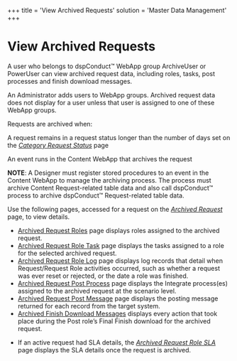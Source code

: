 +++
title = 'View Archived Requests'
solution = 'Master Data Management'
+++

# View Archived Requests

A user who belongs to dspConduct™ WebApp group ArchiveUser or PowerUser
can view archived request data, including roles, tasks, post processes
and finish download messages.

An Administrator adds users to WebApp groups. Archived request data does
not display for a user unless that user is assigned to one of these
WebApp groups.

Requests are archived when:

A request remains in a request status longer than the number of days set
on the <span style="font-style: italic;">[Category Request
Status](../Page_Desc/Category_Request_Status)</span> page

An event runs in the Content WebApp that archives the request

<span style="font-weight: bold;">NOTE</span>: A Designer must register
stored procedures to an event in the Content WebApp to manage the
archiving process. The process must archive Content Request-related
table data and also call dspConduct™ process to archive dspConduct™
Request-related table data.

Use the following pages, accessed for a request on the
<span style="font-style: italic;">[Archived
Request](../Page_Desc/Archived_Requests)</span> page, to view
details.

  - [Archived Request Roles](../Page_Desc/Archived_Request_Roles)
    page displays roles assigned to the archived request.
  - [Archived Request Role
    Task](../Page_Desc/Archived_Request_Role_Task) page displays the
    tasks assigned to a role for the selected archived request.
  - [Archived Request Role
    Log](../Page_Desc/Archived_Request_Role_Log) page displays log
    records that detail when Request/Request Role activities occurred,
    such as whether a request was ever reset or rejected, or the date a
    role was finished.
  - [Archived Request Post
    Process](../Page_Desc/Archived_Request_Post_Process) page
    displays the Integrate process(es) assigned to the archived request
    at the scenario level.
  - [Archived Request Post
    Message](../Page_Desc/Archived_Request_Post_Message) page
    displays the posting message returned for each record from the
    target system.
  - [Archived Finish Download
    Messages](../Page_Desc/Archived_Finish_Download_Messages)
    displays every action that took place during the Post role’s Final
    Finish download for the archived request.

<!-- end list -->

  - If an active request had SLA details, the
    <span style="font-style: italic;">[Archived Request Role
    SLA](../Page_Desc/Archived_Request_Role_SLA)</span> page
    displays the SLA details once the request is archived.
